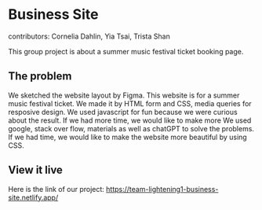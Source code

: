 # Business Site

contributors:
Cornelia Dahlin,
Yia Tsai,
Trista Shan

This group project is about a summer music festival ticket booking page. 

## The problem

We sketched the website layout by Figma. 
This website is for a summer music festival ticket. We made it by HTML form and CSS, media queries for resposive design. We used javascript for fun because we were curious about the result. 
If we had more time, we would like to make more 
We used google, stack over flow, materials as well as chatGPT to solve the problems. 
If we had time, we would like to make the website more beautiful by using CSS. 

## View it live
Here is the link of our project: https://team-lightening1-business-site.netlify.app/


